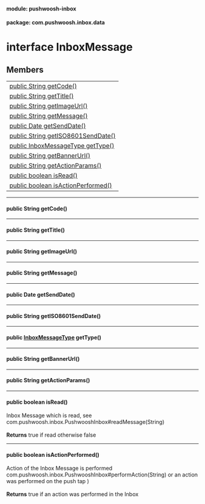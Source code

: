 
#### module: pushwoosh-inbox  

#### package: com.pushwoosh.inbox.data  

# <a name="heading"></a>interface InboxMessage  

## Members  

<table>
	<tr>
		<td><a href="#1a3c4c237e75a65d77daf0abe9a2d2c75b">public String getCode()</a></td>
	</tr>
	<tr>
		<td><a href="#1a860d84fd1e273b09d23d80ccba579753">public String getTitle()</a></td>
	</tr>
	<tr>
		<td><a href="#1a519d716904922c6cf43cd18845cf5438">public String getImageUrl()</a></td>
	</tr>
	<tr>
		<td><a href="#1a0de7439d51a31d500ce5ac089cc5ae7d">public String getMessage()</a></td>
	</tr>
	<tr>
		<td><a href="#1a4a7088640e67c69f05fd0e31823a4972">public Date getSendDate()</a></td>
	</tr>
	<tr>
		<td><a href="#1adc7b37cdcc733c52cf315a96884cac46">public String getISO8601SendDate()</a></td>
	</tr>
	<tr>
		<td><a href="#1a0b27893fa0fa49e9494ef2120faaf5d1">public InboxMessageType getType()</a></td>
	</tr>
	<tr>
		<td><a href="#1a43268afb78e5bed111c4c4cabce53899">public String getBannerUrl()</a></td>
	</tr>
	<tr>
		<td><a href="#1aa402935697d7f9f3de248156264e99af">public String getActionParams()</a></td>
	</tr>
	<tr>
		<td><a href="#1a8d122b60de3016560a0cffc41b07676d">public boolean isRead()</a></td>
	</tr>
	<tr>
		<td><a href="#1afcc43711c3f1fe3fc9241bf83c3850c9">public boolean isActionPerformed()</a></td>
	</tr>
</table>


----------  
  

#### <a name="1a3c4c237e75a65d77daf0abe9a2d2c75b"></a>public String getCode()  


----------  
  

#### <a name="1a860d84fd1e273b09d23d80ccba579753"></a>public String getTitle()  


----------  
  

#### <a name="1a519d716904922c6cf43cd18845cf5438"></a>public String getImageUrl()  


----------  
  

#### <a name="1a0de7439d51a31d500ce5ac089cc5ae7d"></a>public String getMessage()  


----------  
  

#### <a name="1a4a7088640e67c69f05fd0e31823a4972"></a>public Date getSendDate()  


----------  
  

#### <a name="1adc7b37cdcc733c52cf315a96884cac46"></a>public String getISO8601SendDate()  


----------  
  

#### <a name="1a0b27893fa0fa49e9494ef2120faaf5d1"></a>public <a href="InboxMessageType.md">InboxMessageType</a> getType()  


----------  
  

#### <a name="1a43268afb78e5bed111c4c4cabce53899"></a>public String getBannerUrl()  


----------  
  

#### <a name="1aa402935697d7f9f3de248156264e99af"></a>public String getActionParams()  


----------  
  

#### <a name="1a8d122b60de3016560a0cffc41b07676d"></a>public boolean isRead()  
Inbox Message which is read, see com.pushwoosh.inbox.PushwooshInbox#readMessage(String)<br/><br/><strong>Returns</strong> true if read otherwise false 

----------  
  

#### <a name="1afcc43711c3f1fe3fc9241bf83c3850c9"></a>public boolean isActionPerformed()  
Action of the Inbox Message is performed com.pushwoosh.inbox.PushwooshInbox#performAction(String) or an action was performed on the push tap ) <br/><br/><strong>Returns</strong> true if an action was performed in the Inbox 
